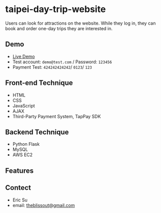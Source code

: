 # taipei-day-trip-website
Users can look for attractions on the website. While they log in, they can book and order one-day trips they are interested in.

## Demo
- [Live Demo](http://34.193.245.158:3000/)
- Test account: `demo@test.com` / Password: `123456`
- Payment Test:  `424242424242`/ `0123`/ `123` 

## Front-end Technique
- HTML
- CSS
- JavaScript
- AJAX
- Third-Party Payment System, TapPay SDK

## Backend Technique
- Python Flask
- MySQL
- AWS EC2

## Features

## Contect
- Eric Su
- email: theblissout@gmail.com
